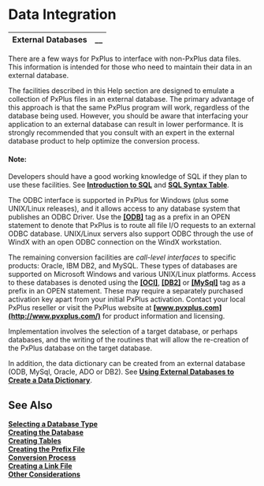 # Data Integration

**External Databases** |  **__**  
---|---  
  
There are a few ways for PxPlus to interface with non-PxPlus data files. This information is intended for those who need to maintain their data in an external database.

The facilities described in this Help section are designed to emulate a collection of PxPlus files in an external database. The primary advantage of this approach is that the same PxPlus program will work, regardless of the database being used. However, you should be aware that interfacing your application to an external database can result in lower performance. It is strongly recommended that you consult with an expert in the external database product to help optimize the conversion process.

#### **Note:**  
Developers should have a good working knowledge of SQL if they plan to use these facilities. See **[Introduction to SQL](../Introduction%20to%20SQL/Overview.md)** and **[SQL Syntax Table](../../../odbc/using_odbc_driver/sql_syntax_table.md)**.

The ODBC interface is supported in PxPlus for Windows (plus some UNIX/Linux releases), and it allows access to any database system that publishes an ODBC Driver. Use the **[[ODB]](../../../command_tags/odb.htm)** tag as a prefix in an OPEN statement to denote that PxPlus is to route all file I/O requests to an external ODBC database. UNIX/Linux servers also support ODBC through the use of WindX with an open ODBC connection on the WindX workstation.

The remaining conversion facilities are _call-level interfaces_ to specific products: Oracle, IBM DB2, and MySQL. These types of databases are supported on Microsoft Windows and various UNIX/Linux platforms. Access to these databases is denoted using the **[[OCI]](../../../command_tags/oci.htm)**, **[[DB2]](../../../command_tags/db2.htm)** or **[[MySql]](../../../command_tags/mysql.htm)** tag as a prefix in an OPEN statement. These may require a separately purchased activation key apart from your initial PxPlus activation. Contact your local PxPlus reseller or visit the PxPlus website at **[www.pvxplus.com](http://www.pvxplus.com/)** for product information and licensing.

Implementation involves the selection of a target database, or perhaps databases, and the writing of the routines that will allow the re-creation of the PxPlus database on the target database.

In addition, the data dictionary can be created from an external database (ODB, MySql, Oracle, ADO or DB2). See **[Using External Databases to Create a Data Dictionary](../../../Data%20Dictionary/Introduction.htm#external_db)**.

## See Also

**[Selecting a Database Type](Selecting%20a%20Database%20Type.md)**  
**[Creating the Database](Creating%20the%20Database.md)**  
**[Creating Tables](Creating%20Tables.md)**  
**[Creating the Prefix File](Creating%20the%20Prefix%20File.md)**  
**[Conversion Process](Conversion%20Process.md)**  
**[Creating a Link File](Creating%20Link%20File.md)  
[Other Considerations](Other%20Considerations.md)**
